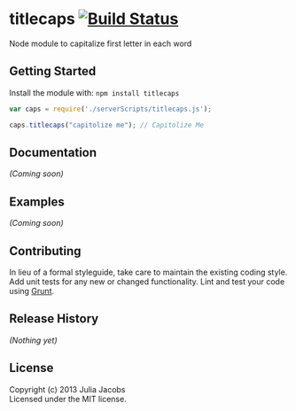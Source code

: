 # titlecaps [![Build Status](https://secure.travis-ci.org/jjacobs/node-titlecaps.png?branch=master)](http://travis-ci.org/jjacobs/node-titlecaps)

Node module to capitalize first letter in each word

## Getting Started
Install the module with: `npm install titlecaps`

```javascript
var caps = require('./serverScripts/titlecaps.js');

caps.titlecaps("capitolize me"); // Capitolize Me
```

## Documentation
_(Coming soon)_

## Examples
_(Coming soon)_

## Contributing
In lieu of a formal styleguide, take care to maintain the existing coding style. Add unit tests for any new or changed functionality. Lint and test your code using [Grunt](http://gruntjs.com/).

## Release History
_(Nothing yet)_

## License
Copyright (c) 2013 Julia Jacobs  
Licensed under the MIT license.
